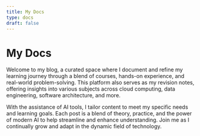 ```yaml
---
title: My Docs
type: docs
draft: false
---
```


# My Docs

Welcome to my blog, a curated space where I document and refine my learning journey through a blend of courses, hands-on experience, and real-world problem-solving. This platform also serves as my revision notes, offering insights into various subjects across cloud computing, data engineering, software architecture, and more.

With the assistance of AI tools, I tailor content to meet my specific needs and learning goals. Each post is a blend of theory, practice, and the power of modern AI to help streamline and enhance understanding. Join me as I continually grow and adapt in the dynamic field of technology.